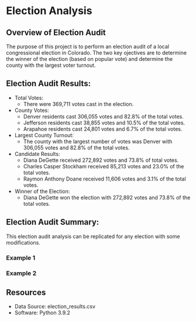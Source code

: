 # Election Analysis

## Overview of Election Audit
The purpose of this project is to perform an election audit of a local congressional election in Colorado. The two key ojectives are to determine the winner of the election (based on popular vote) and determine the county with the largest voter turnout. 

## Election Audit Results: 
- Total Votes:
	- There were 369,711 votes cast in the election. 
- County Votes: 
	- Denver residents cast 306,055 votes and 82.8% of the total votes. 
	- Jefferson residents cast 38,855 votes and 10.5% of the total votes. 
	- Arapahoe residents cast 24,801 votes and 6.7% of the total votes. 
- Largest County Turnout: 
	- The county with the largest number of votes was Denver with 306,055 votes and 82.8% of the total votes. 
- Candidate Results: 
	- Diana DeGette received 272,892 votes and 73.8% of total votes. 
	- Charles Casper Stockham received 85,213 votes and 23.0% of the total votes. 
	- Raymon Anthony Doane received 11,606 votes and 3.1% of the total votes. 
- Winner of the Election: 
	- Diana DeGette won the election with 272,892 votes and 73.8% of the total votes.

## Election Audit Summary: 
This election audit analysis can be replicated for any election with some modifications. 
### Example 1
### Example 2

## Resources
- Data Source: election_results.csv
- Software: Python 3.9.2

